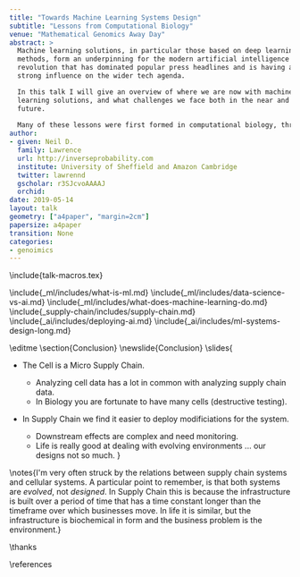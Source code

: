 ```yaml
---
title: "Towards Machine Learning Systems Design"
subtitle: "Lessons from Computational Biology"
venue: "Mathematical Genomics Away Day"
abstract: >
  Machine learning solutions, in particular those based on deep learning 
  methods, form an underpinning for the modern artificial intelligence 
  revolution that has dominated popular press headlines and is having a 
  strong influence on the wider tech agenda.

  In this talk I will give an overview of where we are now with machine 
  learning solutions, and what challenges we face both in the near and far 
  future. 
  
  Many of these lessons were first formed in computational biology, throughout the talk I'll highlight connections I see, emphasizing the relevance of biological data analysis to real world data analysis.
author:
- given: Neil D.
  family: Lawrence
  url: http://inverseprobability.com
  institute: University of Sheffield and Amazon Cambridge
  twitter: lawrennd
  gscholar: r3SJcvoAAAAJ
  orchid: 
date: 2019-05-14
layout: talk
geometry: ["a4paper", "margin=2cm"]
papersize: a4paper
transition: None
categories:
- genoimics
---
```


\include{talk-macros.tex}

\include{_ml/includes/what-is-ml.md}
\include{_ml/includes/data-science-vs-ai.md}
\include{_ml/includes/what-does-machine-learning-do.md}
\include{_supply-chain/includes/supply-chain.md}
\include{_ai/includes/deploying-ai.md}
\include{_ai/includes/ml-systems-design-long.md}

\editme
\section{Conclusion}
\newslide{Conclusion}
\slides{
* The Cell is a Micro Supply Chain. 
    * Analyzing cell data has a lot in common with analyzing supply chain data.
    * In Biology you are fortunate to have many cells (destructive testing).

* In Supply Chain we find it easier to deploy modificiations for the system.
    * Downstream effects are complex and need monitoring.
	* Life is really good at dealing with evolving environments ... our designs not so much.
}

\notes{I'm very often struck by the relations between supply chain systems and cellular systems. A particular point to remember, is that both systems are *evolved*, not *designed*. In Supply Chain this is because the infrastructure is built over a period of time that has a time constant longer than the timeframe over which businesses move. In life it is similar, but the infrastructure is biochemical in form and the business problem is the environment.}

\thanks

\references
